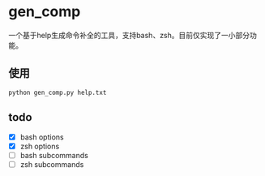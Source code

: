 # gen_comp

一个基于help生成命令补全的工具，支持bash、zsh。目前仅实现了一小部分功能。

## 使用

```shell
python gen_comp.py help.txt
```

## todo

- [x] bash options
- [x] zsh options
- [ ] bash subcommands
- [ ] zsh subcommands
